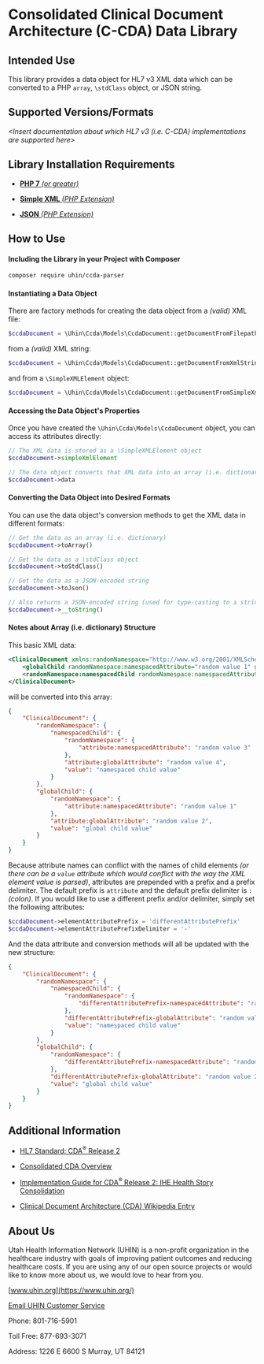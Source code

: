# Consolidated Clinical Document Architecture (C-CDA) Data Library

## Intended Use

This library provides a data object for HL7 v3 XML data which can be converted to a PHP `array`, `\stdClass` object, or JSON string.

## Supported Versions/Formats

_<Insert documentation about which HL7 v3 _(i.e. C-CDA)_ implementations are supported here>_

## Library Installation Requirements

* [**PHP 7** _(or greater)_](https://www.php.net/)

* [**Simple XML** _(PHP Extension)_](https://www.php.net/manual/en/book.simplexml.php)

* [**JSON** _(PHP Extension)_](https://www.php.net/manual/en/book.json.php)

## How to Use

#### Including the Library in your Project with Composer

```bash
composer require uhin/ccda-parser
```

#### Instantiating a Data Object

There are factory methods for creating the data object from a _(valid)_ XML file:

```php
$ccdaDocument = \Uhin\Ccda\Models\CcdaDocument::getDocumentFromFilepath('/path/to/ccda.xml');
```

from a _(valid)_ XML string:

```php
$ccdaDocument = \Uhin\Ccda\Models\CcdaDocument::getDocumentFromXmlString('<ClinicalDocument />');
```

and from a `\SimpleXMLElement` object:

```php
$ccdaDocument = \Uhin\Ccda\Models\CcdaDocument::getDocumentFromSimpleXmlElement($simpleXmlElement);
```

#### Accessing the Data Object's Properties

Once you have created the `\Uhin\Ccda\Models\CcdaDocument` object, you can access its attributes directly:

```php
// The XML data is stored as a \SimpleXMLElement object
$ccdaDocument->simpleXmlElement

// The data object converts that XML data into an array (i.e. dictionary)
$ccdaDocument->data
```

#### Converting the Data Object into Desired Formats

You can use the data object's conversion methods to get the XML data in different formats:

```php
// Get the data as an array (i.e. dictionary)
$ccdaDocument->toArray()

// Get the data as a \stdClass object
$ccdaDocument->toStdClass()

// Get the data as a JSON-encoded string
$ccdaDocument->toJson()

// Also returns a JSON-encoded string (used for type-casting to a string)
$ccdaDocument->__toString()
```

#### Notes about Array (i.e. dictionary) Structure

This basic XML data:

```xml
<ClinicalDocument xmlns:randomNamespace="http://www.w3.org/2001/XMLSchema-instance">
    <globalChild randomNamespace:namespacedAttribute="random value 1" globalAttribute="random value 2">global child value</globalChild>
    <randomNamespace:namespacedChild randomNamespace:namespacedAttribute="random value 3" globalAttribute="random value 4">namespaced child value</randomNamespace:namespacedChild>
</ClinicalDocument>

```

will be converted into this array:

```json
{
	"ClinicalDocument": {
		"randomNamespace": {
			"namespacedChild": {
				"randomNamespace": {
					"attribute:namespacedAttribute": "random value 3"
				},
				"attribute:globalAttribute": "random value 4",
				"value": "namespaced child value"
			}
		},
		"globalChild": {
			"randomNamespace": {
				"attribute:namespacedAttribute": "random value 1"
			},
			"attribute:globalAttribute": "random value 2",
			"value": "global child value"
		}
	}
}
```

Because attribute names can conflict with the names of child elements _(or there can be a `value` attribute which would conflict with the way the XML element value is parsed)_, attributes are prepended with a prefix and a prefix delimiter. The default prefix is `attribute` and the default prefix delimiter is `:` _(colon)_. If you would like to use a different prefix and/or delimiter, simply set the following attributes:

```php
$ccdaDocument->elementAttributePrefix = 'differentAttributePrefix'
$ccdaDocument->elementAttributePrefixDelimiter = '-'
```

And the data attribute and conversion methods will all be updated with the new structure:

```json
{
	"ClinicalDocument": {
		"randomNamespace": {
			"namespacedChild": {
				"randomNamespace": {
					"differentAttributePrefix-namespacedAttribute": "random value 3"
				},
				"differentAttributePrefix-globalAttribute": "random value 4",
				"value": "namespaced child value"
			}
		},
		"globalChild": {
			"randomNamespace": {
				"differentAttributePrefix-namespacedAttribute": "random value 1"
			},
			"differentAttributePrefix-globalAttribute": "random value 2",
			"value": "global child value"
		}
	}
}
```

## Additional Information

* [HL7 Standard: CDA<sup>&reg;</sup> Release 2](http://www.hl7.org/implement/standards/product_brief.cfm?product_id=7)

* [Consolidated CDA Overview](https://www.healthit.gov/topic/standards-technology/consolidated-cda-overview)

* [Implementation Guide for CDA<sup>&reg;</sup> Release 2: IHE Health Story Consolidation](https://www.hl7.org/implement/standards/product_brief.cfm?product_id=258)

* [Clinical Document Architecture (CDA) Wikipedia Entry](https://en.wikipedia.org/wiki/Clinical_Document_Architecture)

## About Us

Utah Health Information Network (UHIN) is a non-profit organization in the healthcare industry with goals of improving patient outcomes and reducing healthcare costs. If you are using any of our open source projects or would like to know more about us, we would love to hear from you.

[www.uhin.org](https://www.uhin.org/)

[Email UHIN Customer Service](mailto:customerservice@uhin.org)

Phone: 801-716-5901

Toll Free: 877-693-3071

Address:
1226 E 6600 S
Murray, UT 84121
